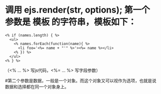 # 调用  ejs.render(str, options); 第一个参数是 模板 的字符串，模板如下：

	<% if (names.length) { %>  
	  <ul>  
		<% names.forEach(function(name){ %>  
		  <li foo='<%= name + "'" %>'><%= name %></li>  
		<% }) %>  
	  </ul>  
	<% } %>  
（<% ... %> 写js代码，<%= ... %> 写字段参数）

#第二个参数是数据，一般是一个对象。而这个对象又可以视作为选项，也就是说数据和选择都在同一个对象身上。
